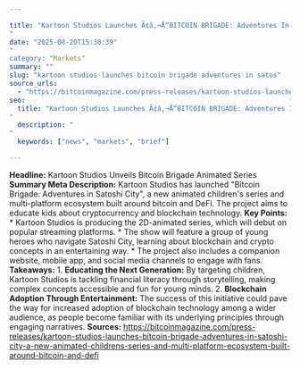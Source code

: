 ```yaml
---

title: "Kartoon Studios Launches Ã¢â‚¬Å“BITCOIN BRIGADE: Adventures In Satoshi CityÃ¢â‚¬Â'"
date: "2025-08-20T15:30:39""
category: "Markets"
summary: ""
slug: "kartoon studios launches bitcoin brigade adventures in satos"
source_urls:
  - "https://bitcoinmagazine.com/press-releases/kartoon-studios-launches-bitcoin-brigade-adventures-in-satoshi-city-a-new-animated-childrens-series-and-multi-platform-ecosystem-built-around-bitcoin-and-defi"
seo:
  title: "Kartoon Studios Launches Ã¢â‚¬Å“BITCOIN BRIGADE: Adventures In Satoshi CityÃ¢â‚¬Â | Hash n Hedge'"
  description: ""
  keywords: ["news", "markets", "brief"]

---
```

**Headline:** Kartoon Studios Unveils Bitcoin Brigade Animated Series  **Summary Meta Description:** Kartoon Studios has launched "Bitcoin Brigade: Adventures in Satoshi City", a new animated children's series and multi-platform ecosystem built around bitcoin and DeFi. The project aims to educate kids about cryptocurrency and blockchain technology.  **Key Points:**  * Kartoon Studios is producing the 2D-animated series, which will debut on popular streaming platforms. * The show will feature a group of young heroes who navigate Satoshi City, learning about blockchain and crypto concepts in an entertaining way. * The project also includes a companion website, mobile app, and social media channels to engage with fans.  **Takeaways:**  1. **Educating the Next Generation:** By targeting children, Kartoon Studios is tackling financial literacy through storytelling, making complex concepts accessible and fun for young minds. 2. **Blockchain Adoption Through Entertainment:** The success of this initiative could pave the way for increased adoption of blockchain technology among a wider audience, as people become familiar with its underlying principles through engaging narratives.  **Sources:** https://bitcoinmagazine.com/press-releases/kartoon-studios-launches-bitcoin-brigade-adventures-in-satoshi-city-a-new-animated-childrens-series-and-multi-platform-ecosystem-built-around-bitcoin-and-defi 
